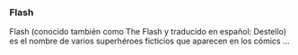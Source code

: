 ### Flash
Flash (conocido también como The Flash y traducido en español: Destello) es el nombre de varios superhéroes ficticios que aparecen en los cómics ...
